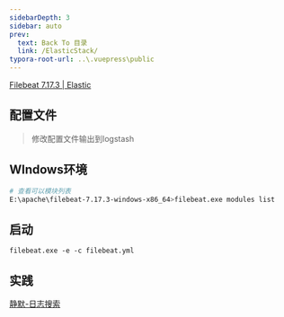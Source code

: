 ```yaml
---
sidebarDepth: 3
sidebar: auto
prev:
  text: Back To 目录
  link: /ElasticStack/
typora-root-url: ..\.vuepress\public
---
```




[Filebeat 7.17.3 | Elastic](https://www.elastic.co/cn/downloads/past-releases/filebeat-7-17-3)



## 配置文件

> 修改配置文件输出到logstash





## WIndows环境

```sh
# 查看可以模块列表
E:\apache\filebeat-7.17.3-windows-x86_64>filebeat.exe modules list
```



## 启动

```
filebeat.exe ‐e ‐c filebeat.yml
```



## 实践

[静默-日志搜索](https://q10viking.github.io/skywalking/05%20es%E6%8C%81%E4%B9%85%E5%8C%96%E4%B8%8E%E6%97%A5%E5%BF%97%E6%90%9C%E7%B4%A2.html)
